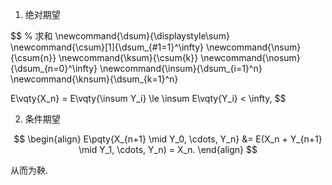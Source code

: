 1. 绝对期望

$$
% 求和
\newcommand{\dsum}{\displaystyle\sum}
\newcommand{\csum}[1]{\dsum_{#1=1}^\infty}
\newcommand{\nsum}{\csum{n}}
\newcommand{\ksum}{\csum{k}}
\newcommand{\nosum}{\dsum_{n=0}^\infty}
\newcommand{\insum}{\dsum_{i=1}^n}
\newcommand{\knsum}{\dsum_{k=1}^n}

E\vqty{X_n} = E\vqty{\insum Y_i} \le \insum E\vqty{Y_i} < \infty,
$$

2. 条件期望

$$
\begin{align}
E\pqty{X_{n+1} \mid Y_0, \cdots, Y_n}
&= E(X_n + Y_{n+1} \mid Y_1, \cdots, Y_n)
= X_n.
\end{align}
$$

从而为鞅.